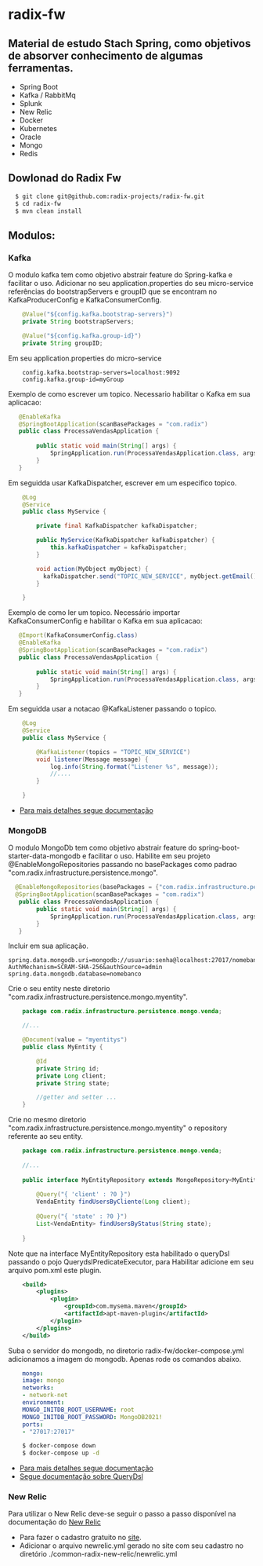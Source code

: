 # radix-fw

## Material de estudo Stach Spring, como objetivos de absorver conhecimento de algumas ferramentas.

* Spring Boot
* Kafka / RabbitMq
* Splunk
* New Relic
* Docker 
* Kubernetes
* Oracle
* Mongo
* Redis


## Dowlonad do Radix Fw
```bash
  $ git clone git@github.com:radix-projects/radix-fw.git
  $ cd radix-fw
  $ mvn clean install
```

## Modulos:
### Kafka
O modulo kafka tem como objetivo abstrair feature do Spring-kafka e facilitar o uso.
Adicionar no seu application.properties do seu micro-service referências do bootstrapServers e groupID que se encontram no KafkaProducerConfig e KafkaConsumerConfig.
```java
    @Value("${config.kafka.bootstrap-servers}")
    private String bootstrapServers;

    @Value("${config.kafka.group-id}")
    private String groupID;
```
Em seu application.properties do micro-service
```properties
    config.kafka.bootstrap-servers=localhost:9092
    config.kafka.group-id=myGroup
```

Exemplo de como escrever um topico.
Necessario habilitar o Kafka em sua aplicacao:

```java
   @EnableKafka
   @SpringBootApplication(scanBasePackages = "com.radix")
   public class ProcessaVendasApplication {
    
        public static void main(String[] args) {
            SpringApplication.run(ProcessaVendasApplication.class, args);
        }
   }
```

Em seguidda usar KafkaDispatcher, escrever em um especifico topico.

```java
    @Log
    @Service
    public class MyService {

        private final KafkaDispatcher kafkaDispatcher;

        public MyService(KafkaDispatcher kafkaDispatcher) {
            this.kafkaDispatcher = kafkaDispatcher;
        }

        void action(MyObject myObject) {
          kafkaDispatcher.send("TOPIC_NEW_SERVICE", myObject.getEmail(), new CorrelationId(MyService.class.getSimpleName()), myObject);
        }

    }
```

Exemplo de como ler um topico.
Necessário importar KafkaConsumerConfig e habilitar o Kafka em sua aplicacao:

```java
   @Import(KafkaConsumerConfig.class)
   @EnableKafka
   @SpringBootApplication(scanBasePackages = "com.radix")
   public class ProcessaVendasApplication {
    
        public static void main(String[] args) {
            SpringApplication.run(ProcessaVendasApplication.class, args);
        }
   }
```

Em seguidda usar a notacao @KafkaListener passando o topico.

```java
    @Log
    @Service
    public class MyService {

        @KafkaListener(topics = "TOPIC_NEW_SERVICE")
        void listener(Message message) {
            log.info(String.format("Listener %s", message));
            //....
        }

    }
```

* [Para mais detalhes segue documentação](https://spring.io/projects/spring-kafka)

### MongoDB
O modulo MongoDb tem como objetivo abstrair feature do spring-boot-starter-data-mongodb e facilitar o uso.
Habilite em seu projeto @EnableMongoRepositories passando no basePackages como padrao "com.radix.infrastructure.persistence.mongo".

```java
  @EnableMongoRepositories(basePackages = {"com.radix.infrastructure.persistence.mongo"})
  @SpringBootApplication(scanBasePackages = "com.radix")
   public class ProcessaVendasApplication {
        public static void main(String[] args) {
            SpringApplication.run(ProcessaVendasApplication.class, args);
        }
   }
```

Incluir em sua aplicação.

```properties
spring.data.mongodb.uri=mongodb://usuario:senha@localhost:27017/nomebanco?AuthMechanism=SCRAM-SHA-256&authSource=admin
spring.data.mongodb.database=nomebanco
```

Crie o seu entity neste diretorio "com.radix.infrastructure.persistence.mongo.myentity".

```java
    package com.radix.infrastructure.persistence.mongo.venda;

    //...

    @Document(value = "myentitys")
    public class MyEntity {

        @Id
        private String id;
        private Long client;
        private String state;

        //getter and setter ...
    }
```
Crie no mesmo diretorio "com.radix.infrastructure.persistence.mongo.myentity" o repository referente ao seu entity.

```java
    package com.radix.infrastructure.persistence.mongo.venda;
    
    //...
    
    public interface MyEntityRepository extends MongoRepository<MyEntity, String>, QuerydslPredicateExecutor<MyEntity> {
    
        @Query("{ 'client' : ?0 }")
        VendaEntity findUsersByCliente(Long client);
    
        @Query("{ 'state' : ?0 }")
        List<VendaEntity> findUsersByStatus(String state);
    
    }
```
Note que na interface MyEntityRepository esta habilitado o queryDsl passando o pojo QuerydslPredicateExecutor<MyEntity>, para Habilitar adicione em seu arquivo pom.xml este plugin.
```xml
    <build>
        <plugins>
            <plugin>
                <groupId>com.mysema.maven</groupId>
                <artifactId>apt-maven-plugin</artifactId>
            </plugin>
        </plugins>
    </build>
```

Suba o servidor do mongodb, no diretorio radix-fw/docker-compose.yml adicionamos a imagem do mongodb. Apenas rode os comandos abaixo.

```yml
    mongo:
    image: mongo
    networks:
    - network-net
    environment:
    MONGO_INITDB_ROOT_USERNAME: root
    MONGO_INITDB_ROOT_PASSWORD: MongoDB2021!
    ports:
    - "27017:27017"
```
```bash
    $ docker-compose down
    $ docker-compose up -d
```

* [Para mais detalhes segue documentação](https://spring.io/projects/spring-data-mongodb)
* [Segue documentação sobre QueryDsl](http://www.querydsl.com/) 

### New Relic

Para utilizar o New Relic deve-se seguir o passo a passo disponível na documentação do 
[New Relic](https://docs.newrelic.com/docs/logs/enable-log-management-new-relic/logs-context-java/java-configure-javautillogging)

- Para fazer o cadastro gratuito no [site](https://newrelic.com/signup).
- Adicionar o arquivo newrelic.yml gerado no site com seu cadastro no diretório ./common-radix-new-relic/newrelic.yml